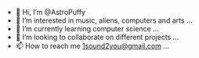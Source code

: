 - 👋 Hi, I’m @AstroPuffy
- 👀 I’m interested in music, aliens, computers and arts ...
- 🌱 I’m currently learning computer science ...
- 💞️ I’m looking to collaborate on different projects ...
- 📫 How to reach me 1sound2you@gmail.com ...

<!---
AstroPuffy/AstroPuffy is a ✨ special ✨ repository because its `README.md` (this file) appears on your GitHub profile.
You can click the Preview link to take a look at your changes.
--->
